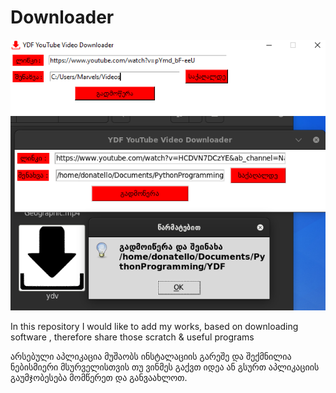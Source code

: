 # Downloader
<img src="/example.png" alt="Creativity"/>

<img src="/ld" alt="Creativity"/>

In this repository I would like to add my  works, based on downloading software , therefore  share those scratch &amp; useful programs 

არსებული აპლიკაცია მუშაობს ინსტალაციის გარეშე
და შექმნილია ნებისმიერი მსურველისთვის
თუ ვინმეს გაქვთ იდეა ან გსურთ აპლიკაციის გაუმჯობესება მომწერეთ და განვაახლოთ.


